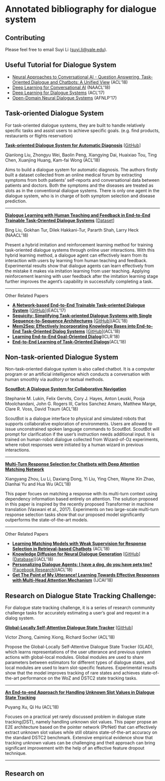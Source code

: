# Annotated bibliography for dialogue system

## Contributing
Please feel free to email Suyi Li (suyi.li@yale.edu).

## Useful Tutorial for Dialogue System

-	[Neural Approaches to Conversational AI - Question Answering, Task-Oriented Dialogue and Chatbots: A Unified View](https://arxiv.org/pdf/1809.08267.pdf) (ACL'18)
-	[Deep Learning for Conversational AI](https://www.poly-ai.com/docs/naacl18.pdf) (NAACL'18)
-	[Deep Learning for Dialogue Systems](http://aclweb.org/anthology/P17-5004) (ACL'17)
-	[Open-Domain Neural Dialogue Systems](http://aclweb.org/anthology/I17-5003) (AFNLP'17)


## Task-oriented Dialogue System
For task-oriented dialogue systems, they are built to handle relatively specific tasks and assist users to achieve specific goals. (e.g. find products, restaurants or flights reservation)


[**Task-oriented Dialogue System for Automatic Diagnosis**](http://aclweb.org/anthology/P18-2033) [[GitHub](https://github.com/LiuQL2/MedicalChatbot)]

Qianlong Liu, Zhongyu Wei, Baolin Peng, Xiangying Dai, Huaixiao Tou, Ting Chen, Xuanjing Huang, Kam-fai Wong (ACL'18)

Aims to build a dialogue system for automatic diagnosis. The authors firstly built a dataset collected from an online medical forum by extracting symptoms from both patients’ self-reports and conversational data between patients and doctors. Both the symptoms and the diseases are treated as slots as in the conventional dialogue systems. There is only one agent in the dialogue system, who is in charge of both symptom selection and disease prediction.

***

[**Dialogue Learning with Human Teaching and Feedback in End-to-End Trainable Task-Oriented Dialogue Systems**](https://arxiv.org/pdf/1804.06512.pdf) [[Dataset](https://github.com/google-research-datasets/simulated-dialogue)]

Bing Liu, Gokhan Tur, Dilek Hakkani-Tur, Pararth Shah, Larry Heck (NAACL'18)

Present a hybrid imitation and reinforcement learning method for training task-oriented dialogue systems through online user interactions. With this hybrid learning method, a dialogue agent can effectively learn from its interaction with users by learning from human teaching and feedback. Experimental results show that dialogue agents can learn effectively from the mistake it makes via imitation learning from user teaching. Applying reinforcement learning with user feedback after the imitation learning stage further improves the agent’s capability in successfully completing a task.

***

Other Related Papers
* [**A Network-based End-to-End Trainable Task-oriented Dialogue System**](https://arxiv.org/pdf/1604.04562.pdf) [[GitHub](https://github.com/shawnwun/NNDIAL)](EACL'17)
* [**Sequicity: Simplifying Task-oriented Dialogue Systems with Single Sequence-to-Sequence Architectures**](http://aclweb.org/anthology/P18-1133) [[GitHub](https://github.com/WING-NUS/sequicity)](ACL'18)
* [**Mem2Seq: Effectively Incorporating Knowledge Bases into End-to-End Task-Oriented Dialog Systems**](http://aclweb.org/anthology/P18-1136) [[GitHub](https://github.com/HLTCHKUST/Mem2Seq)](ACL'18)
* [**Learning End-to-End Goal-Oriented Dialog**](https://arxiv.org/pdf/1605.07683.pdf)(ICLR'18)
* [**End-to-End Learning of Task-Oriented Dialogs**](http://aclweb.org/anthology/N18-4010)(ACL'18)

## Non-task-oriented Dialogue System
Non-task-oriented dialogue system is also called chatbot. It is a computer program or an artificial intelligence which conducts a conversation with human smoothly via auditory or textual methods.

[**ScoutBot: A Dialogue System for Collaborative Navigation**](https://arxiv.org/pdf/1807.08074.pdf)

Stephanie M. Lukin, Felix Gervits, Cory J. Hayes, Anton Leuski, Pooja Moolchandani, John G. Rogers III, Carlos Sanchez Amaro, Matthew Marge, Clare R. Voss, David Traum (ACL'18)

ScoutBot is a dialogue interface to physical and simulated robots that supports collaborative exploration of environments. Users are allowed to issue unconstrained spoken language commands to ScoutBot. ScoutBot will prompt
for clarification if the user’s instruction needs additional input. It is trained on human-robot dialogue collected from
Wizard-of-Oz experiments, where robot responses were initiated by a human wizard in previous interactions.

***

[**Multi-Turn Response Selection for Chatbots with Deep Attention Matching Network**](http://aclweb.org/anthology/P18-1103)

Xiangyang Zhou, Lu Li, Daxiang Dong, Yi Liu, Ying Chen, Wayne Xin Zhao, Dianhai Yu and Hua Wu (ACL'18)

This paper focues on matching a response with its multi-turn context using dependency information based entirely on attention. The solution proposed in this paper is inspired by the recently proposed Transformer in machine
translation (Vaswani et al., 2017). Experiments on two large-scale multi-turn response selection tasks show that our proposed model significantly outperforms the state-of-the-art models.

***

Other Related Papers
* [**Learning Matching Models with Weak Supervision for Response Selection in Retrieval-based Chatbots**](http://aclweb.org/anthology/P18-2067) (ACL'18)
* [**Knowledge Diffusion for Neural Dialogue Generation**](http://aclweb.org/anthology/P18-1138) [[GitHub](https://github.com/WING-NUS/sequicity)] [[Database](https://github.com/liushuman/neural-knowledge-diffusion)]](ACL'18)
* [**Personalizing Dialogue Agents: I have a dog, do you have pets too?**](http://aclweb.org/anthology/P18-1205) [[Facebook Research](https://research.fb.com/publications/personalizing-dialogue-agents-i-have-a-dog-do-you-have-pets-too/)](ACL'18)
* [**Get The Point of My Utterance! Learning Towards Effective Responses with Multi-Head Attention Mechanism**](https://www.ijcai.org/proceedings/2018/0614.pdf) (IJCAI'18)


## Research on Dialogue State Tracking Challenge:
For dialogue state tracking challenge, it is a series of research community challenge tasks for accurately estimating a user’s goal and request in a dialog system.

[**Global-Locally Self-Attentive Dialogue State Tracker**](https://arxiv.org/pdf/1805.09655.pdf) [[GitHub](https://github.com/salesforce/glad)]

Victor Zhong, Caiming Xiong, Richard Socher (ACL'18)

Propose the Global-Locally Self-Attentive Dialogue State Tracker (GLAD), which learns representations of the user utterance and previous system actions with global-local modules. Global modules are used to share parameters between
estimators for different types of dialogue states, and local modules are used to learn slot-specific features. Experimental results show that the model improves tracking of rare states and achieves state-of-the-art performance
on the WoZ and DSTC2 state tracking tasks.

***

[**An End-to-end Approach for Handling Unknown Slot Values in Dialogue State Tracking**](http://aclweb.org/anthology/P18-1134)

Puyang Xu, Qi Hu (ACL'18)

Focuses on a practical yet rarely discussed problem in dialogue state tracking(DST), namely handling unknown slot values. This paper propse an E2E architecture based on the pointer network (PtrNet) that can effectively extract unknown slot
values while still obtains state-of-the-art accuracy on the standard DSTC2 benchmark. Extensive empirical evidence show that tracking unknown values can be challenging and theit approach can bring significant improvement with the help of an effective feature dropout technique.

***


## Research on  



